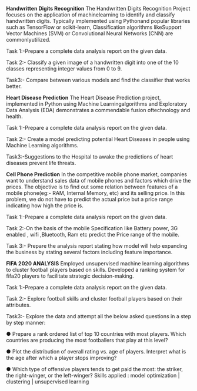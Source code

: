 **Handwritten Digits Recognition**
The Handwritten Digits Recognition Project focuses on the application of machinelearning to identify and classify handwritten digits. Typically implemented using Pythonand popular libraries such as TensorFlow or scikit-learn, Classification algorithms likeSupport Vector Machines (SVM) or Convolutional Neural Networks (CNN) are commonlyutilized.

Task 1:-Prepare a complete data analysis report on the given data.

Task 2:- Classify a given image of a handwritten digit into one of the 10 classes
representing integer values from 0 to 9.

Task3:- Compare between various models and find the classifier that works
better.


**Heart Disease Prediction**
The Heart Disease Prediction project, implemented in Python using Machine Learningalgorithms and Exploratory Data Analysis (EDA) demonstrates a commendable fusion oftechnology and health.

Task 1:-Prepare a complete data analysis report on the given data.

Task 2:- Create a model predicting potential Heart Diseases in people using
Machine Learning algorithms.

Task3:-Suggestions to the Hospital to awake the predictions of heart diseases
prevent life threats.

**Cell Phone Prediction**
In the competitive mobile phone market, companies want to understand sales data of mobile phones and factors which drive the prices. The objective is to find out some relation between features of a mobile phone(eg:- RAM, Internal Memory, etc) and its selling price. In this problem, we do not have to predict the actual price but a price range indicating how high the price is.

Task 1:-Prepare a complete data analysis report on the given data.

Task 2:-On the basis of the mobile Specification like Battery power, 3G enabled , wifi ,Bluetooth, Ram etc predict the Price range of the mobile.

Task 3:- Prepare the analysis report stating how model will help expanding the business by stating several factors including feature importance.


**FIFA 2020 ANALYSIS**
Employed unsupervised machine learning algorithms to cluster football players based on skills. Developed a ranking system for fifa20 players to facilitate strategic decision-making.

Task 1:-Prepare a complete data analysis report on the given data.

Task 2:- Explore football skills and cluster football players based on their attributes.

Task3:- Explore the data and attempt all the below asked questions in a
step by step manner:

● Prepare a rank ordered list of top 10 countries with most players. Which
countries are producing the most footballers that play at this level?

● Plot the distribution of overall rating vs. age of players. Interpret what is the
age after which a player stops improving?

● Which type of offensive players tends to get paid the most: the striker, the
right-winger, or the left-winger?
Skills applied : model optimization | clustering | unsupervised learning
